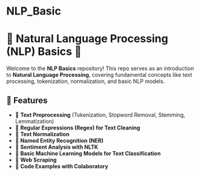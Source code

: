 # NLP_Basic
# 🧠 Natural Language Processing (NLP) Basics 🚀

Welcome to the **NLP Basics** repository! This repo serves as an introduction to **Natural Language Processing**, covering fundamental concepts like text processing, tokenization, normalization, and basic NLP models.

## 📌 Features
- 🔹 **Text Preprocessing** (Tokenization, Stopword Removal, Stemming, Lemmatization)
- 🔹 **Regular Expressions (Regex) for Text Cleaning**
- 🔹 **Text Normalization**
- 🔹 **Named Entity Recognition (NER)**
- 🔹 **Sentiment Analysis with NLTK**
- 🔹 **Basic Machine Learning Models for Text Classification**
- 🔹 **Web Scraping**
- 🔹 **Code Examples with Colaboratory**
